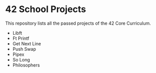 # 42 School Projects

This repository lists all the passed projects of the 42 Core Curriculum.

- Libft
- Ft Printf
- Get Next Line
- Push Swap
- Pipex
- So Long
- Philosophers
